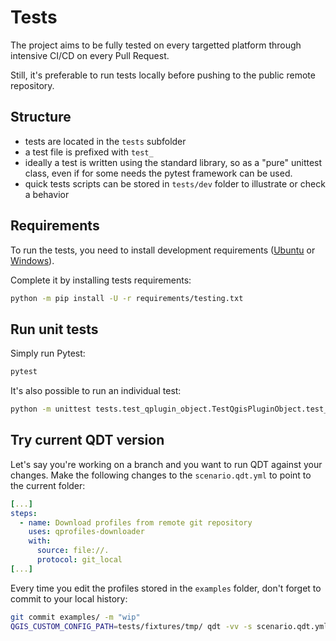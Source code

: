 # Tests

The project aims to be fully tested on every targetted platform through intensive CI/CD on every Pull Request.

Still, it's preferable to run tests locally before pushing to the public remote repository.

## Structure

- tests are located in the `tests` subfolder
- a test file is prefixed with `test_`
- ideally a test is written using the standard library, so as a "pure" unittest class, even if for some needs the pytest framework can be used.
- quick tests scripts can be stored in `tests/dev` folder to illustrate or check a behavior

## Requirements

To run the tests, you need to install development requirements ([Ubuntu](./ubuntu.md#develop-on-ubuntu) or [Windows](./windows.md#develop-on-windows)).

Complete it by installing tests requirements:

```sh
python -m pip install -U -r requirements/testing.txt
```

## Run unit tests

Simply run Pytest:

```sh
pytest
```

It's also possible to run an individual test:

```sh
python -m unittest tests.test_qplugin_object.TestQgisPluginObject.test_profile_load_from_json_basic
```

## Try current QDT version

Let's say you're working on a branch and you want to run QDT against your changes.
Make the following changes to the `scenario.qdt.yml` to point to the current folder:

```yaml
[...]
steps:
  - name: Download profiles from remote git repository
    uses: qprofiles-downloader
    with:
      source: file://.
      protocol: git_local
[...]
```

Every time you edit the profiles stored in the `examples` folder, don't forget to commit to your local history:

```sh
git commit examples/ -m "wip"
QGIS_CUSTOM_CONFIG_PATH=tests/fixtures/tmp/ qdt -vv -s scenario.qdt.yml
```
